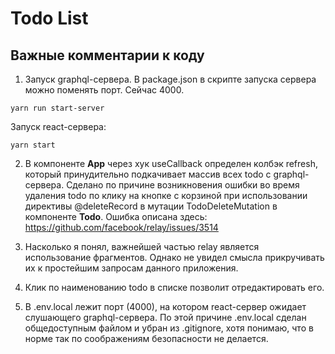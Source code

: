 # Todo List

## Важные комментарии к коду

1. Запуск graphql-сервера. В package.json в скрипте запуска сервера можно поменять порт. Сейчас 4000.
```
yarn run start-server
```
Запуск react-сервера:
```
yarn start
```

2. В компоненте **App** через хук useCallback определен колбэк refresh, который принудительно подкачивает массив всех todo с graphql-сервера. Сделано по причине возникновения ошибки во время удаления todo по клику на кнопке с корзиной при использовании директивы @deleteRecord в мутации TodoDeleteMutation в компоненте **Todo**. Ошибка описана здесь: https://github.com/facebook/relay/issues/3514

3. Насколько я понял, важнейшей частью relay является использование фрагментов. Однако не увидел смысла прикручивать их к простейшим
запросам данного приложения.

4. Клик по наименованию todo в списке позволит отредактировать его.

5. В .env.local лежит порт (4000), на котором react-сервер ожидает слушающего graphql-сервера. По этой причине
.env.local сделан общедоступным файлом и убран из .gitignore, хотя понимаю, что в норме так по соображениям безопасности не делается.